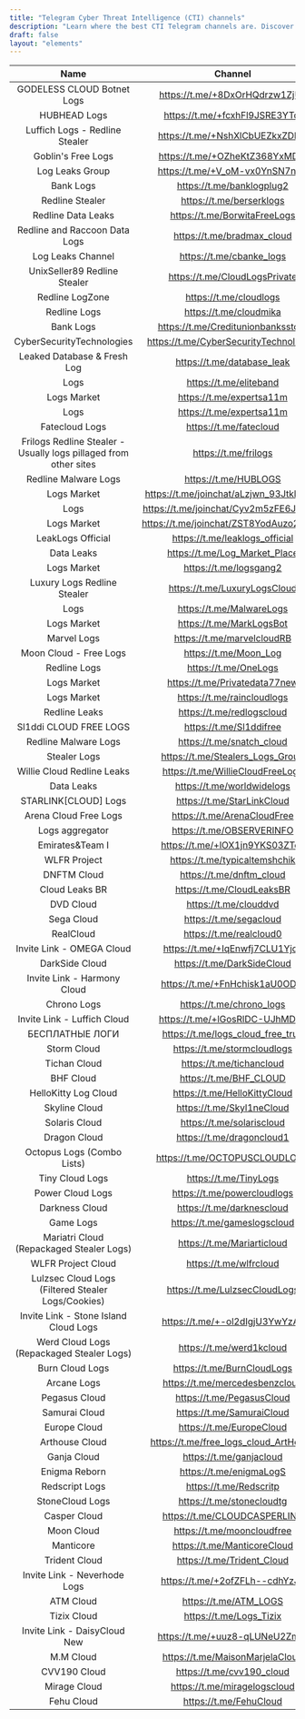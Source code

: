 ```yaml
---
title: "Telegram Cyber Threat Intelligence (CTI) channels"
description: "Learn where the best CTI Telegram channels are. Discover the best Telegram channels for cyber threat intelligence."
draft: false
layout: "elements"
---
```


| Name           | Channel        
| :-----------: | :-------------:   
|  GODELESS CLOUD Botnet Logs | <a href="https://t.me/+8DxOrHQdrzw1ZjUy" rel="nofollow">https://t.me/+8DxOrHQdrzw1ZjUy</a>|
|  HUBHEAD Logs | <a href="https://t.me/+fcxhFl9JSRE3YTdi" rel="nofollow">https://t.me/+fcxhFl9JSRE3YTdi</a>|
|  Luffich Logs - Redline Stealer | <a href="https://t.me/+NshXlCbUEZkxZDMy" rel="nofollow">https://t.me/+NshXlCbUEZkxZDMy</a>|
|  Goblin's Free Logs  | <a href="https://t.me/+OZheKtZ368YxMDBl" rel="nofollow">https://t.me/+OZheKtZ368YxMDBl</a>|
|  Log Leaks Group | <a href="https://t.me/+V_oM-vx0YnSN7nzH" rel="nofollow">https://t.me/+V_oM-vx0YnSN7nzH</a>|
| Bank Logs | <a href="https://t.me/banklogplug2" rel="nofollow">https://t.me/banklogplug2</a>|
|  Redline Stealer  | <a href="https://t.me/berserklogs" rel="nofollow">https://t.me/berserklogs</a>|
|  Redline Data Leaks  | <a href="https://t.me/BorwitaFreeLogs" rel="nofollow">https://t.me/BorwitaFreeLogs</a>|
|  Redline and Raccoon Data Logs  | <a href="https://t.me/bradmax_cloud" rel="nofollow">https://t.me/bradmax_cloud</a>|
|  Log Leaks Channel | <a href="https://t.me/cbanke_logs" rel="nofollow">https://t.me/cbanke_logs</a>|
|  UnixSeller89 Redline Stealer  | <a href="https://t.me/CloudLogsPrivate" rel="nofollow">https://t.me/CloudLogsPrivate</a>|
|  Redline LogZone | <a href="https://t.me/cloudlogs" rel="nofollow">https://t.me/cloudlogs</a>|
|  Redline Logs | <a href="https://t.me/cloudmika" rel="nofollow">https://t.me/cloudmika</a>|
| Bank Logs | <a href="https://t.me/Creditunionbanksstore" rel="nofollow">https://t.me/Creditunionbanksstore</a>|
| CyberSecurityTechnologies | <a href="https://t.me/CyberSecurityTechnologies" rel="nofollow">https://t.me/CyberSecurityTechnologies</a>|
| Leaked Database & Fresh Log | <a href="https://t.me/database_leak" rel="nofollow">https://t.me/database_leak</a>|
|  Logs  | <a href="https://t.me/eliteband" rel="nofollow">https://t.me/eliteband</a>|
|  Logs Market  | <a href="https://t.me/expertsa11m" rel="nofollow">https://t.me/expertsa11m</a>|
|  Logs | <a href="https://t.me/expertsa11m" rel="nofollow">https://t.me/expertsa11m</a>|
|  Fatecloud Logs | <a href="https://t.me/fatecloud" rel="nofollow">https://t.me/fatecloud</a>|
|  Frilogs Redline Stealer - Usually logs pillaged from other sites  | <a href="https://t.me/frilogs" rel="nofollow">https://t.me/frilogs</a>|
|  Redline Malware Logs  | <a href="https://t.me/HUBLOGS" rel="nofollow">https://t.me/HUBLOGS</a>|
|  Logs Market | <a href="https://t.me/joinchat/aLzjwn_93JtkMDA8" rel="nofollow">https://t.me/joinchat/aLzjwn_93JtkMDA8</a>|
|  Logs  | <a href="https://t.me/joinchat/Cyv2m5zFE6JmMjVi" rel="nofollow">https://t.me/joinchat/Cyv2m5zFE6JmMjVi</a>|
| Logs Market | <a href="https://t.me/joinchat/ZST8YodAuzo2NGVk" rel="nofollow">https://t.me/joinchat/ZST8YodAuzo2NGVk</a>|
| LeakLogs Official | <a href="https://t.me/leaklogs_official" rel="nofollow">https://t.me/leaklogs_official</a>|
|  Data Leaks | <a href="https://t.me/Log_Market_Place" rel="nofollow">https://t.me/Log_Market_Place</a>|
| Logs Market | <a href="https://t.me/logsgang2" rel="nofollow">https://t.me/logsgang2</a>|
|  Luxury Logs Redline Stealer  | <a href="https://t.me/LuxuryLogsCloud" rel="nofollow">https://t.me/LuxuryLogsCloud</a>|
|  Logs  | <a href="https://t.me/MalwareLogs" rel="nofollow">https://t.me/MalwareLogs</a>|
|  Logs Market  | <a href="https://t.me/MarkLogsBot" rel="nofollow">https://t.me/MarkLogsBot</a>|
|  Marvel Logs | <a href="https://t.me/marvelcloudRB" rel="nofollow">https://t.me/marvelcloudRB</a>|
|  Moon Cloud - Free Logs  | <a href="https://t.me/Moon_Log" rel="nofollow">https://t.me/Moon_Log</a>|
|  Redline Logs | <a href="https://t.me/OneLogs" rel="nofollow">https://t.me/OneLogs</a>|
|  Logs Market  | <a href="https://t.me/Privatedata77new" rel="nofollow">https://t.me/Privatedata77new</a>|
| Logs Market | <a href="https://t.me/raincloudlogs" rel="nofollow">https://t.me/raincloudlogs</a>|
|  Redline Leaks  | <a href="https://t.me/redlogscloud" rel="nofollow">https://t.me/redlogscloud</a>|
| Sl1ddi CLOUD FREE LOGS | <a href="https://t.me/Sl1ddifree" rel="nofollow">https://t.me/Sl1ddifree</a>|
|  Redline Malware Logs  | <a href="https://t.me/snatch_cloud" rel="nofollow">https://t.me/snatch_cloud</a>|
|  Stealer Logs  | <a href="https://t.me/Stealers_Logs_Group" rel="nofollow">https://t.me/Stealers_Logs_Group</a>|
|  Willie Cloud Redline Leaks  | <a href="https://t.me/WillieCloudFreeLogs" rel="nofollow">https://t.me/WillieCloudFreeLogs</a>|
|  Data Leaks  | <a href="https://t.me/worldwidelogs" rel="nofollow">https://t.me/worldwidelogs</a>|
|  STARLINK[CLOUD] Logs  | <a href="https://t.me/StarLinkCloud" rel="nofollow">https://t.me/StarLinkCloud</a>|
|  Arena Cloud Free Logs  | <a href="https://t.me/ArenaCloudFree" rel="nofollow">https://t.me/ArenaCloudFree</a>|
| Logs aggregator | <a href="https://t.me/OBSERVERINFO" rel="nofollow">https://t.me/OBSERVERINFO</a>|
| Emirates&Team І | <a href="https://t.me/+lOX1jn9YKS03ZTcy" rel="nofollow">https://t.me/+lOX1jn9YKS03ZTcy</a>|
| WLFR Project | <a href="https://t.me/typicaltemshchik" rel="nofollow">https://t.me/typicaltemshchik</a>|
| DNFTM Cloud | <a href="https://t.me/dnftm_cloud" rel="nofollow">https://t.me/dnftm_cloud</a>|
| Cloud Leaks BR | <a href="https://t.me/CloudLeaksBR" rel="nofollow">https://t.me/CloudLeaksBR</a>|
| DVD Cloud | <a href="https://t.me/clouddvd" rel="nofollow">https://t.me/clouddvd</a>|
| Sega Cloud | <a href="https://t.me/segacloud" rel="nofollow">https://t.me/segacloud</a>|
| RealCloud | <a href="https://t.me/realcloud0" rel="nofollow">https://t.me/realcloud0</a>|
| Invite Link - OMEGA Cloud | <a href="https://t.me/+IqEnwfj7CLU1Yjcy" rel="nofollow">https://t.me/+IqEnwfj7CLU1Yjcy</a>|
| DarkSide Cloud | <a href="https://t.me/DarkSideCloud" rel="nofollow">https://t.me/DarkSideCloud</a>|
| Invite Link - Harmony Cloud | <a href="https://t.me/+FnHchisk1aU0ODVi" rel="nofollow">https://t.me/+FnHchisk1aU0ODVi</a>|
| Chrono Logs | <a href="https://t.me/chrono_logs" rel="nofollow">https://t.me/chrono_logs</a>|
| Invite Link - Luffich Cloud | <a href="https://t.me/+lGosRlDC-UJhMDYy" rel="nofollow">https://t.me/+lGosRlDC-UJhMDYy</a>|
| БЕСПЛАТНЫЕ ЛОГИ | <a href="https://t.me/logs_cloud_free_true" rel="nofollow">https://t.me/logs_cloud_free_true</a>|
| Storm Cloud | <a href="https://t.me/stormcloudlogs" rel="nofollow">https://t.me/stormcloudlogs</a>|
| Tichan Cloud | <a href="https://t.me/tichancloud" rel="nofollow">https://t.me/tichancloud</a>|
| BHF Cloud | <a href="https://t.me/BHF_CLOUD" rel="nofollow">https://t.me/BHF_CLOUD</a>|
| HelloKitty Log Cloud | <a href="https://t.me/HelloKittyCloud" rel="nofollow">https://t.me/HelloKittyCloud</a>|
| Skyline Cloud | <a href="https://t.me/Skyl1neCloud" rel="nofollow">https://t.me/Skyl1neCloud</a>|
| Solaris Cloud | <a href="https://t.me/solariscloud" rel="nofollow">https://t.me/solariscloud</a>|
| Dragon Cloud | <a href="https://t.me/dragoncloud1" rel="nofollow">https://t.me/dragoncloud1</a>|
| Octopus Logs (Combo Lists) | <a href="https://t.me/OCTOPUSCLOUDLOGS" rel="nofollow">https://t.me/OCTOPUSCLOUDLOGS</a>|
| Tiny Cloud Logs | <a href="https://t.me/TinyLogs" rel="nofollow">https://t.me/TinyLogs</a>|
| Power Cloud Logs | <a href="https://t.me/powercloudlogs" rel="nofollow">https://t.me/powercloudlogs</a>|
| Darkness Cloud | <a href="https://t.me/darknescloud" rel="nofollow">https://t.me/darknescloud</a>|
| Game Logs | <a href="https://t.me/gameslogscloud" rel="nofollow">https://t.me/gameslogscloud</a>|
| Mariatri Cloud (Repackaged Stealer Logs) | <a href="https://t.me/Mariarticloud" rel="nofollow">https://t.me/Mariarticloud</a>|
| WLFR Project Cloud | <a href="https://t.me/wlfrcloud" rel="nofollow">https://t.me/wlfrcloud</a>|
| Lulzsec Cloud Logs (Filtered Stealer Logs/Cookies) | <a href="https://t.me/LulzsecCloudLogs" rel="nofollow">https://t.me/LulzsecCloudLogs</a>|
| Invite Link - Stone Island Cloud Logs | <a href="https://t.me/+-ol2dIgjU3YwYzAy" rel="nofollow">https://t.me/+-ol2dIgjU3YwYzAy</a>|
| Werd Cloud Logs (Repackaged Stealer Logs) | <a href="https://t.me/werd1kcloud" rel="nofollow">https://t.me/werd1kcloud</a>|
| Burn Cloud Logs | <a href="https://t.me/BurnCloudLogs" rel="nofollow">https://t.me/BurnCloudLogs</a>|
| Arcane Logs | <a href="https://t.me/mercedesbenzcloud" rel="nofollow">https://t.me/mercedesbenzcloud</a>|
| Pegasus Cloud | <a href="https://t.me/PegasusCloud" rel="nofollow">https://t.me/PegasusCloud</a>|
| Samurai Cloud | <a href="https://t.me/SamuraiCloud" rel="nofollow">https://t.me/SamuraiCloud</a>|
| Europe Cloud | <a href="https://t.me/EuropeCloud" rel="nofollow">https://t.me/EuropeCloud</a>|
| Arthouse Cloud | <a href="https://t.me/free_logs_cloud_ArtHouse" rel="nofollow">https://t.me/free_logs_cloud_ArtHouse</a>|
| Ganja Cloud | <a href="https://t.me/ganjacloud" rel="nofollow">https://t.me/ganjacloud</a>|
| Enigma Reborn | <a href="https://t.me/enigmaLogS" rel="nofollow">https://t.me/enigmaLogS</a>|
| Redscript Logs | <a href="https://t.me/Redscritp" rel="nofollow">https://t.me/Redscritp</a>|
| StoneCloud Logs | <a href="https://t.me/stonecloudtg" rel="nofollow">https://t.me/stonecloudtg</a>|
| Casper Cloud | <a href="https://t.me/CLOUDCASPERLINK" rel="nofollow">https://t.me/CLOUDCASPERLINK</a>|
| Moon Cloud | <a href="https://t.me/mooncloudfree" rel="nofollow">https://t.me/mooncloudfree</a>|
| Manticore | <a href="https://t.me/ManticoreCloud" rel="nofollow">https://t.me/ManticoreCloud</a>|
| Trident Cloud | <a href="https://t.me/Trident_Cloud" rel="nofollow">https://t.me/Trident_Cloud</a>|
| Invite Link - Neverhode Logs | <a href="https://t.me/+2ofZFLh--cdhYzJh" rel="nofollow">https://t.me/+2ofZFLh--cdhYzJh</a>|
| ATM Cloud | <a href="https://t.me/ATM_LOGS" rel="nofollow">https://t.me/ATM_LOGS</a>|
| Tizix Cloud | <a href="https://t.me/Logs_Tizix" rel="nofollow">https://t.me/Logs_Tizix</a>|
| Invite Link - DaisyCloud New | <a href="https://t.me/+uuz8-qLUNeU2ZmI0" rel="nofollow">https://t.me/+uuz8-qLUNeU2ZmI0</a>|
| M.M Cloud | <a href="https://t.me/MaisonMarjelaCloud" rel="nofollow">https://t.me/MaisonMarjelaCloud</a>|
| CVV190 Cloud | <a href="https://t.me/cvv190_cloud" rel="nofollow">https://t.me/cvv190_cloud</a>|
| Mirage Cloud | <a href="https://t.me/miragelogscloud" rel="nofollow">https://t.me/miragelogscloud</a>|
| Fehu Cloud | <a href="https://t.me/FehuCloud" rel="nofollow">https://t.me/FehuCloud</a>|
